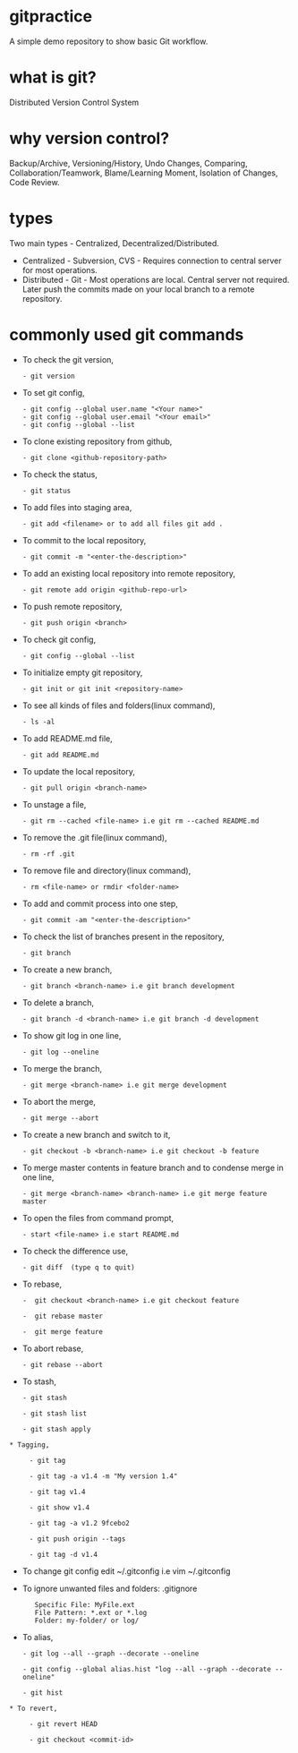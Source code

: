# gitpractice
A simple demo repository to show basic Git workflow.

# what is git? 
Distributed Version Control System

# why version control?
Backup/Archive, Versioning/History, Undo Changes, Comparing, Collaboration/Teamwork, Blame/Learning Moment, Isolation of Changes, Code Review.

# types
Two main types - Centralized, Decentralized/Distributed.
* Centralized - Subversion, CVS - Requires connection to central server for most operations.
* Distributed - Git - Most operations are local. Central server not required. Later push the commits made on your local branch to a remote repository.

# commonly used git commands

  * To check the git version, 
  
        - git version

  * To set git config,

        - git config --global user.name "<Your name>"
        - git config --global user.email "<Your email>"
        - git config --global --list 

  * To clone existing repository from github,
  
        - git clone <github-repository-path>

  * To check the status,
  
        - git status
  
  * To add files into staging area,
  
        - git add <filename> or to add all files git add .
 
  * To commit to the local repository,
  
        - git commit -m "<enter-the-description>"
  
  * To add an existing local repository into remote repository,
  
        - git remote add origin <github-repo-url>
 
  * To push remote repository, 
  
        - git push origin <branch>
 
  * To check git config,

        - git config --global --list

  * To initialize empty git repository,

        - git init or git init <repository-name>

  * To see all kinds of files and folders(linux command),

        - ls -al

  * To add README.md file,

        - git add README.md

  * To update the local repository,

        - git pull origin <branch-name>

  * To unstage a file,

        - git rm --cached <file-name> i.e git rm --cached README.md

  * To remove the .git file(linux command),

        - rm -rf .git
 
  * To remove file and directory(linux command),

        - rm <file-name> or rmdir <folder-name>

  * To add and commit process into one step,

        - git commit -am "<enter-the-description>"

  * To check the list of branches present in the repository,

        - git branch

  * To create a new branch,

        - git branch <branch-name> i.e git branch development
 
  * To delete a branch,

        - git branch -d <branch-name> i.e git branch -d development
 
  * To show git log in one line,
  
        - git log --oneline

  * To merge the branch,
    
        - git merge <branch-name> i.e git merge development

  * To abort the merge,

        - git merge --abort

  * To create a new branch and switch to it,

        - git checkout -b <branch-name> i.e git checkout -b feature

  * To merge master contents in feature branch and to condense merge in one line,

        - git merge <branch-name> <branch-name> i.e git merge feature master

  * To open the files from command prompt,

        - start <file-name> i.e start README.md

  * To check the difference use,
   
        - git diff  (type q to quit)

  * To rebase,

        -  git checkout <branch-name> i.e git checkout feature

        -  git rebase master

        -  git merge feature

   * To abort rebase,

         - git rebase --abort

   * To stash,

         - git stash

         - git stash list

         - git stash apply

    * Tagging,

         - git tag

         - git tag -a v1.4 -m "My version 1.4"

         - git tag v1.4

         - git show v1.4

         - git tag -a v1.2 9fcebo2

         - git push origin --tags

         - git tag -d v1.4
        
   * To change git config edit ~/.gitconfig i.e vim ~/.gitconfig

   * To ignore unwanted files and folders: .gitignore
         
            Specific File: MyFile.ext
            File Pattern: *.ext or *.log
            Folder: my-folder/ or log/
 
   * To alias,

         - git log --all --graph --decorate --oneline

         - git config --global alias.hist "log --all --graph --decorate --oneline" 

         - git hist

    * To revert,

         - git revert HEAD  

         - git checkout <commit-id>

      

    

   

      

     

    
